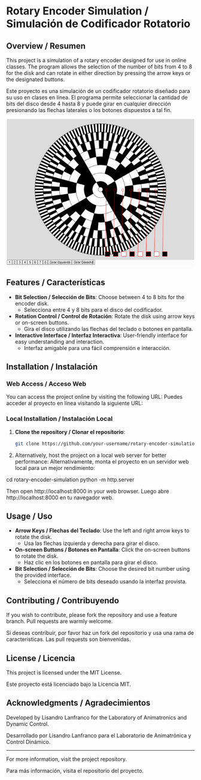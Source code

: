 # Rotary Encoder Simulation / Simulación de Codificador Rotatorio

## Overview / Resumen

This project is a simulation of a rotary encoder designed for use in online classes. The program allows the selection of the number of bits from 4 to 8 for the disk and can rotate in either direction by pressing the arrow keys or the designated buttons.

Este proyecto es una simulación de un codificador rotatorio diseñado para su uso en clases en línea. El programa permite seleccionar la cantidad de bits del disco desde 4 hasta 8 y puede girar en cualquier dirección presionando las flechas laterales o los botones dispuestos a tal fin.

![Alt text](encoder_screenshot.png)


## Features / Características

- **Bit Selection / Selección de Bits**: Choose between 4 to 8 bits for the encoder disk.
  - Selecciona entre 4 y 8 bits para el disco del codificador.
- **Rotation Control / Control de Rotación**: Rotate the disk using arrow keys or on-screen buttons.
  - Gira el disco utilizando las flechas del teclado o botones en pantalla.
- **Interactive Interface / Interfaz Interactiva**: User-friendly interface for easy understanding and interaction.
  - Interfaz amigable para una fácil comprensión e interacción.

## Installation / Instalación

### Web Access / Acceso Web

You can access the project online by visiting the following URL:
Puedes acceder al proyecto en línea visitando la siguiente URL:

### Local Installation / Instalación Local

1. **Clone the repository / Clonar el repositorio**:
   ```sh
   git clone https://github.com/your-username/rotary-encoder-simulation.git

2. Alternatively, host the project on a local web server for better performance:
Alternativamente, monta el proyecto en un servidor web local para un mejor rendimiento:

cd rotary-encoder-simulation
python -m http.server

Then open http://localhost:8000 in your web browser.
Luego abre http://localhost:8000 en tu navegador web.

## Usage / Uso

- **Arrow Keys / Flechas del Teclado**: Use the left and right arrow keys to rotate the disk.
  - Usa las flechas izquierda y derecha para girar el disco.
- **On-screen Buttons / Botones en Pantalla**: Click the on-screen buttons to rotate the disk.
  - Haz clic en los botones en pantalla para girar el disco.
- **Bit Selection / Selección de Bits**: Choose the desired bit number using the provided interface.
  - Selecciona el número de bits deseado usando la interfaz provista.

## Contributing / Contribuyendo

If you wish to contribute, please fork the repository and use a feature branch. Pull requests are warmly welcome.

Si deseas contribuir, por favor haz un fork del repositorio y usa una rama de características. Las pull requests son bienvenidas.

## License / Licencia

This project is licensed under the MIT License.

Este proyecto está licenciado bajo la Licencia MIT.

## Acknowledgments / Agradecimientos

Developed by Lisandro Lanfranco for the Laboratory of Animatronics and Dynamic Control.

Desarrollado por Lisandro Lanfranco para el Laboratorio de Animatrónica y Control Dinámico.

---

For more information, visit the project repository.

Para más información, visita el repositorio del proyecto.
